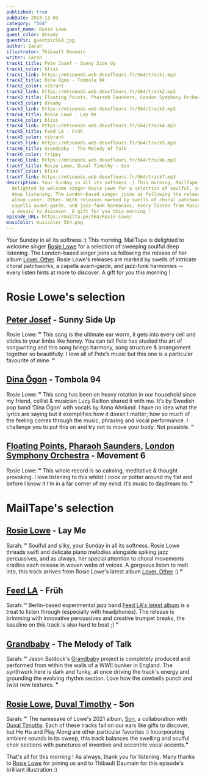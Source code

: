 ```yaml
---
published: true
pubDate: 2024-11-03
category: "564"
guest_name: Rosie Lowe
guest_color: dreamy
guestPic: guestpic564.jpg
author: Sarah
illustrator: Thibault Daumain
writer: Sarah
track1_title: Pete Josef - Sunny Side Up
track1_color: bliss
track1_link: https://mtsounds.web.deuxfleurs.fr/564/track1.mp3
track2_title: Dina Ögon - Tombola 94
track2_color: vibrant
track2_link: https://mtsounds.web.deuxfleurs.fr/564/track2.mp3
track3_title: Floating Points, Pharaoh Saunders, London Symphony Orchestra - Movement 6
track3_color: dreamy
track3_link: https://mtsounds.web.deuxfleurs.fr/564/track3.mp3
track4_title: Rosie Lowe - Lay Me
track4_color: bliss
track4_link: https://mtsounds.web.deuxfleurs.fr/564/track4.mp3
track5_title: Feed LA - Früh
track5_color: vibrant
track5_link: https://mtsounds.web.deuxfleurs.fr/564/track5.mp3
track6_title: Grandbaby - The Melody of Talk
track6_color: trippy
track6_link: https://mtsounds.web.deuxfleurs.fr/564/track6.mp3
track7_title: Rosie Lowe, Duval Timothy - Son
track7_color: bliss
track7_link: https://mtsounds.web.deuxfleurs.fr/564/track7.mp3
description: Your Sunday in all its softness :) This morning, MailTape is
  delighted to welcome singer Rosie Lowe for a selection of soulful, sweeping,
  deep listening. The London-based singer joins us following the release of her
  album Lover, Other. With releases marked by swells of choral patchworks, a
  capella avant-garde, and jazz-funk harmonies, every listen from Rosie Lowe is
  a mosaic to discover. A gift for you this morning !
episode_URL: https://mailta.pe/564/Rosie-Lowe/
musiColor: musicolor_564.png
---
```

Your Sunday in all its softness :) This morning, MailTape is delighted to welcome singer [Rosie Lowe](https://rosielowe.bandcamp.com/) for a selection of sweeping soulful deep listening. The London-based singer joins us following the release of her album [Lover, Other](https://rosielowe.bandcamp.com/album/lover-other). Rosie Lowe's releases are marked by swells of intricate choral patchworks, a capella avant-garde, and jazz-funk harmonies -- every listen hints at more to discover. A gift for you this morning !

# Rosie Lowe's selection

## [Peter Josef](https://petejosef.bandcamp.com/) - Sunny Side Up

Rosie Lowe: **"** This song is the ultimate ear worm, it gets into every cell and sticks to your limbs like honey. You can tell Pete has studied the art of songwriting and this song brings harmony, song structure & arrangement together so beautifully. I love all of Pete’s music but this one is a particular favourite of mine. **"** 

## [Dina Ögon](https://singasongfighter.bandcamp.com/album/dina-gon-3) - Tombola 94

Rosie Lowe: **"** This song has been on heavy rotation in our household since my friend, cellist & musician Lucy Railton shared it with me. It’s by Swedish pop band ‘Dina Ögon’ with vocals by Anna Ahnlund. I have no idea what the lyrics are saying but it exemplifies how it doesn’t matter; how so much of the feeling comes through the music, phrasing and vocal performance. I challenge you to put this on and try not to move your body. Not possible. **"** 

## [Floating Points](https://floatingpoints.bandcamp.com/music), [Pharaoh Saunders](https://pharoahsanders.bandcamp.com/album/harvest-time-radio-edit-love-will-find-a-way-radio-edit), [London Symphony Orchestra](https://londonsymphonyorchestra.bandcamp.com/album/london-symphony-orchestra-claude-debussy-nocturnes-l-91-cd-98) - Movement 6

Rosie Lowe: **"** This whole record is so calming, meditative & thought provoking. I love listening to this whilst I cook or potter around my flat and before I know it I’m in a far corner of my mind. It’s music to daydream to. **"** 

# MailTape's selection

## [Rosie Lowe](https://rosielowe.bandcamp.com/) - Lay Me

Sarah: **"** Soulful and silky, your Sunday in all its softness. Rosie Lowe threads swift and delicate piano melodies alongside spiking jazz percussives, and as always, her special attention to choral movements cradles each release in woven webs of voices. A gorgeous listen to melt into, this track arrives from Rosie Lowe's latest album [Lover, Other](https://rosielowe.bandcamp.com/album/lover-other) :) **"**

## [Feed LA](https://waxthematique.bandcamp.com/album/feed-la-2) - Früh

Sarah: **"** Berlin-based experimental jazz band [Feed LA's latest album](https://waxthematique.bandcamp.com/album/feed-la-2) is a treat to listen through (especially with headphones). The release is brimming with innovative percussives and creative trumpet breaks, the bassline on this track is also hard to beat ;) **"** 

## [Grandbaby](https://grandbaby.bandcamp.com/) - The Melody of Talk

Sarah: **"** Jason Baldock's [Grandbaby](https://grandbaby.bandcamp.com/) project is completely produced and performed from within the walls of a WWII bunker in England. The synthwork here is dark and funky, at once driving the track's energy and grounding the evolving rhythm section. Love how the cowbells punch and twist new textures. **"** 

## [Rosie Lowe](https://rosielowe.bandcamp.com/), [Duval Timothy](https://duvaltimothy.bandcamp.com/) - Son

Sarah: **"** The namesake of Lowe's 2021 album, [Son](https://rosielowe.bandcamp.com/album/son), a collaboration with [Duval Timothy](https://duvaltimothy.bandcamp.com/). Each of these tracks fall on our ears like gifts to discover, but He Hu and Play Along are other particular favorites :) Incorporating ambient sounds in its sweep, this track balances the swelling and soulful choir sections with punctures of inventive and eccentric vocal accents.**"** 

That's all for this morning ! As always, thank you for listening. Many thanks to [Rosie Lowe](https://rosielowe.bandcamp.com/) for joining us and to Thibault Daumain for this episode's brilliant illustration :)
